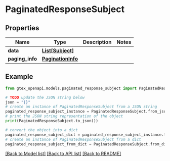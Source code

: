 # PaginatedResponseSubject


## Properties

Name | Type | Description | Notes
------------ | ------------- | ------------- | -------------
**data** | [**List[Subject]**](Subject.md) |  | 
**paging_info** | [**PaginationInfo**](PaginationInfo.md) |  | 

## Example

```python
from gtex_openapi.models.paginated_response_subject import PaginatedResponseSubject

# TODO update the JSON string below
json = "{}"
# create an instance of PaginatedResponseSubject from a JSON string
paginated_response_subject_instance = PaginatedResponseSubject.from_json(json)
# print the JSON string representation of the object
print(PaginatedResponseSubject.to_json())

# convert the object into a dict
paginated_response_subject_dict = paginated_response_subject_instance.to_dict()
# create an instance of PaginatedResponseSubject from a dict
paginated_response_subject_from_dict = PaginatedResponseSubject.from_dict(paginated_response_subject_dict)
```
[[Back to Model list]](../README.md#documentation-for-models) [[Back to API list]](../README.md#documentation-for-api-endpoints) [[Back to README]](../README.md)


